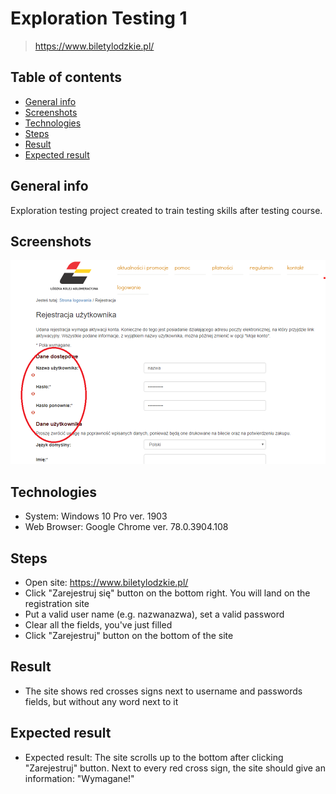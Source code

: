 # Exploration Testing 1
> https://www.biletylodzkie.pl/

## Table of contents
* [General info](#general-info)
* [Screenshots](#screenshots)
* [Technologies](#technologies)
* [Steps](#steps)
* [Result](#result)
* [Expected result](#expected-result)

## General info
Exploration testing project created to train testing skills after testing course.

## Screenshots
![screenshot5](SCR5.PNG)

## Technologies
* System: Windows 10 Pro ver. 1903
* Web Browser: Google Chrome ver. 78.0.3904.108

## Steps
* Open site: https://www.biletylodzkie.pl/
* Click "Zarejestruj się" button on the bottom right. You will land on the registration site
* Put a valid user name (e.g. nazwanazwa), set a valid password
* Clear all the fields, you've just filled
* Click "Zarejestruj" button on the bottom of the site

## Result
* The site shows red crosses signs next to username and passwords fields, but without any word next to it

## Expected result
* Expected result:
The site scrolls up to the bottom after clicking "Zarejestruj" button.
Next to every red cross sign, the site should give an information: "Wymagane!"